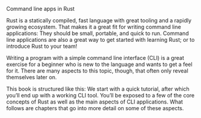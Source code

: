 Command line apps in Rust

Rust is a statically compiled, fast language with great tooling and a rapidly growing ecosystem. That makes it a great fit for writing command line applications: They should be small, portable, and quick to run. Command line applications are also a great way to get started with learning Rust; or to introduce Rust to your team!

Writing a program with a simple command line interface (CLI) is a great exercise for a beginner who is new to the language and wants to get a feel for it. There are many aspects to this topic, though, that often only reveal themselves later on.

This book is structured like this: We start with a quick tutorial, after which you’ll end up with a working CLI tool. You’ll be exposed to a few of the core concepts of Rust as well as the main aspects of CLI applications. What follows are chapters that go into more detail on some of these aspects.
